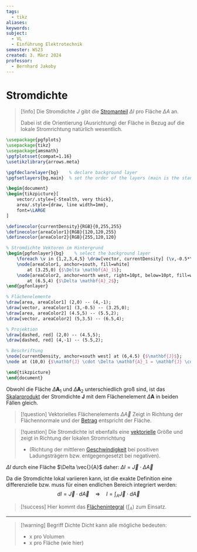 ```yaml
---
tags:
  - tikz
aliases: 
keywords: 
subject:
  - VL
  - Einführung Elektrotechnik
semester: WS23
created: 3. März 2024
professor:
  - Bernhard Jakoby
---
```

 

# Stromdichte

> [!info] Die Stromdichte $J$ gibt die [Stromanteil](elektrischer%20Strom.md) $\Delta I$ pro Fläche $\Delta A$ an.
> 
> Dabei ist die Orientierung (Ausrichtung) der Fläche in Bezug auf die lokale Stromrichtung natürlich wesentlich.

```tikz
\usepackage{pgfplots}
\usepackage{tikz}
\usepackage{amsmath}
\pgfplotsset{compat=1.16}
\usetikzlibrary{arrows.meta}

\pgfdeclarelayer{bg}    % declare background layer
\pgfsetlayers{bg,main}  % set the order of the layers (main is the standard layer)

\begin{document}
\begin{tikzpicture}[
    vector/.style={-Stealth, very thick},
    area/.style={draw, line width=1mm},
    font=\LARGE
]

\definecolor{currentDensity}{RGB}{0,255,255}
\definecolor{areaColor1}{RGB}{120,120,255}
\definecolor{areaColor2}{RGB}{255,120,120}

% Stromdichte Vektoren im Hintergrund
\begin{pgfonlayer}{bg}    % select the background layer
    \foreach \v in {1,2,3,4,5} \draw[vector, currentDensity] (\v,-0.5*\v) -- +(3,6);
    \node[areaColor1, anchor=south, fill=white]
        at (3.25,0) {$\Delta \mathbf{A}_1$};
    \node[areaColor2, anchor=north west, right=10pt, below=10pt, fill=white]
        at (6.5,4) {$\Delta \mathbf{A}_2$};
\end{pgfonlayer}

% Flächenelemente
\draw[area, areaColor1] (2,0) -- (4,-1);
\draw[vector, areaColor1] (3,-0.5) -- (3.25,0);
\draw[area, areaColor2] (4.5,5) -- (5.5,2);
\draw[vector, areaColor2] (5,3.5) -- (6.5,4);

% Projektion
\draw[dashed, red] (2,0) -- (4.5,5);
\draw[dashed, red] (4,-1) -- (5.5,2);

% Beschriftung
\node[currentDensity, anchor=south west] at (6,4.5) {$\mathbf{J}$};
\node at (10,0) {$\mathbf{J} \cdot \Delta \mathbf{A}_1 = \mathbf{J} \cdot \Delta \mathbf{A}_2$};

\end{tikzpicture}
\end{document}
```

Obwohl die Fläche $\Delta \mathbf{A}_1$ und $\Delta \mathbf{A}_2$ unterschiedlich groß sind, ist das [Skalarprodukt](../Mathematik/Algebra/Skalarprodukt.md) der Stromdichte $\mathbf{J}$ mit dem Flächenelement $\Delta \mathbf{A}$ in beiden Fällen gleich.

> [!question] Vektorielles Flächenelements $\Delta \vec{A}$ 
> Zeigt in Richtung der Flächennormale und der [Betrag](../Mathematik/Algebra/Betrag.md) entspricht der Fläche.

> [!question] Die Stromdichte ist ebenfalls eine [vektorielle](Vektor.md) Größe
> und zeigt in Richtung der lokalen Stromrichtung
> - (Richtung der mittleren [Geschwindigkeit](../Physik/Kinematik.md) bei positiven Ladungsträgern bzw. entgegengesetzt bei negativen).

$\Delta I$ durch eine Fläche $\Delta \vec{}{A}$ daher: $\Delta I=\vec{J} \cdot \Delta \vec{A}$

Da die Stromdichte lokal variieren kann, ist die exakte Definition eine differenzielle bzw. muss für einen endlichen Bereich integriert werden:
$$
d I=\vec{J} \cdot d \vec{A} \quad \Rightarrow \quad I=\int_A \vec{J} \cdot d \vec{A}
$$

> [!success] Hier kommt das [Flächenintegral](Flächenintegral.md) ($\int _{A}$) zum Einsatz.

---

> [!warning] Begriff Dichte
> Dicht kann alle mögliche bedeuten:
> - x pro Volumen
> - x pro Fläche (wie hier)